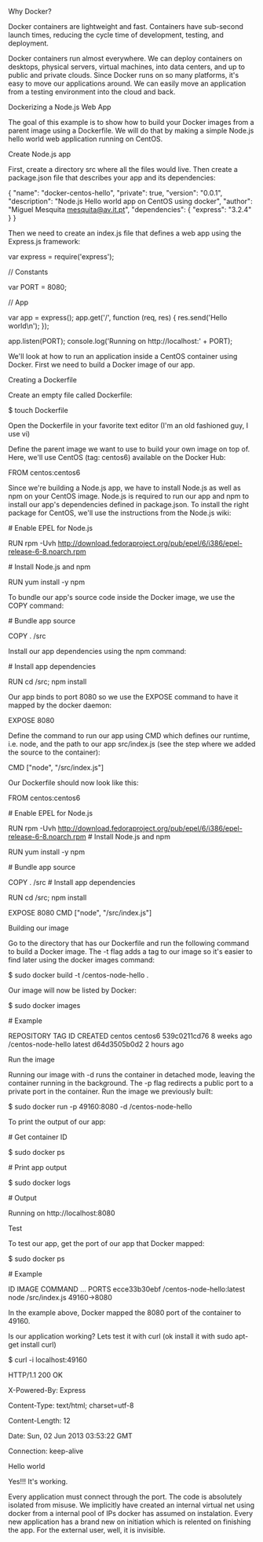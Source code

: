 Why Docker?

Docker containers are lightweight and fast. Containers have sub-second launch times, reducing the cycle time of development, testing, and deployment.

Docker containers run almost everywhere. We can deploy containers on desktops, physical servers, virtual machines, into data centers, and up to public and private clouds. Since Docker runs on so many platforms, it's easy to move our applications around. We can easily move an application from a testing environment into the cloud and back.

Dockerizing a Node.js Web App

The goal of this example is to show how to build your Docker images from a parent image using a Dockerfile.  We will do that by making a simple Node.js hello world web application running on CentOS.

Create Node.js app

First, create a directory src where all the files would live. Then create a package.json file that describes your app and its dependencies:

{
  "name": "docker-centos-hello",
  "private": true,
  "version": "0.0.1",
  "description": "Node.js Hello world app on CentOS using docker",
  "author": "Miguel Mesquita <mesquita@av.it.pt>",
  "dependencies": {
    "express": "3.2.4"
  }
}

Then we need to create an index.js file that defines a web app using the Express.js framework:

var express = require('express');

// Constants

var PORT = 8080;

// App

var app = express();
app.get('/', function (req, res) {
  res.send('Hello world\n');
});

app.listen(PORT);
console.log('Running on http://localhost:' + PORT);

We'll look at how to run an application inside a CentOS container using Docker. First we need to build a Docker image of our app.

Creating a Dockerfile

Create an empty file called Dockerfile:

$ touch Dockerfile

Open the Dockerfile in your favorite text editor (I'm an old fashioned guy, I use vi)

Define the parent image we want to use to build your own image on top of. Here, we'll use CentOS (tag: centos6) available on the Docker Hub:

FROM    centos:centos6 

Since we're building a Node.js app, we have to install Node.js as well as npm on your CentOS image. Node.js is required to run our app and npm to install our app's dependencies defined in package.json. To install the right package for CentOS, we'll use the instructions from the Node.js wiki:

\# Enable EPEL for Node.js

RUN     rpm -Uvh http://download.fedoraproject.org/pub/epel/6/i386/epel-release-6-8.noarch.rpm

\# Install Node.js and npm

RUN     yum install -y npm

To bundle our app's source code inside the Docker image, we use the COPY command:

\# Bundle app source

COPY . /src

Install our app dependencies using the npm command:

\# Install app dependencies

RUN cd /src; npm install

Our app binds to port 8080 so we use the EXPOSE command to have it mapped by the docker daemon:

EXPOSE  8080

Define the command to run our app using CMD which defines our runtime, i.e. node, and the path to our app src/index.js (see the step where we added the source to the container):

CMD ["node", "/src/index.js"]

Our Dockerfile should now look like this:


FROM    centos:centos6

\# Enable EPEL for Node.js

RUN     rpm -Uvh http://download.fedoraproject.org/pub/epel/6/i386/epel-release-6-8.noarch.rpm
\# Install Node.js and npm

RUN     yum install -y npm

\# Bundle app source

COPY . /src
\# Install app dependencies

RUN cd /src; npm install

EXPOSE  8080
CMD ["node", "/src/index.js"]

Building our image

Go to the directory that has our Dockerfile and run the following command to build a Docker image. The -t flag adds a tag to our image so it's easier to find later using the docker images command:

$ sudo docker build -t <your username>/centos-node-hello .

Our image will now be listed by Docker:

$ sudo docker images

\# Example

REPOSITORY                          TAG        ID              CREATED
centos                              centos6    539c0211cd76    8 weeks ago
<your username>/centos-node-hello   latest     d64d3505b0d2    2 hours ago

Run the image

Running our image with -d runs the container in detached mode, leaving the container running in the background. The -p flag redirects a public port to a private port in the container. Run the image we previously built:

$ sudo docker run -p 49160:8080 -d <your username>/centos-node-hello

To print the output of our app:

\# Get container ID

$ sudo docker ps

\# Print app output

$ sudo docker logs <container id>

\# Output

Running on http://localhost:8080

Test

To test our app, get the port of our app that Docker mapped:

$ sudo docker ps

\# Example

ID            IMAGE                                     COMMAND              ...   PORTS
ecce33b30ebf  <your username>/centos-node-hello:latest  node /src/index.js         49160->8080

In the example above, Docker mapped the 8080 port of the container to 49160.

Is our application working? Lets test it with curl (ok install it with sudo apt-get install curl)

$ curl -i localhost:49160

HTTP/1.1 200 OK

X-Powered-By: Express

Content-Type: text/html; charset=utf-8

Content-Length: 12

Date: Sun, 02 Jun 2013 03:53:22 GMT

Connection: keep-alive 

Hello world

Yes!!! It's working.

Every application must connect through the port. The code is absolutely isolated from misuse. We implicitly have created an internal virtual net using docker from a internal pool of IPs docker has assumed on instalation. Every new application has a brand new on initiation which is relented on finishing the app. For the external user, well, it is invisible.

